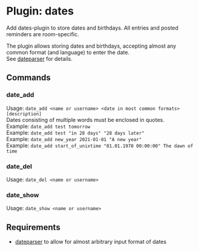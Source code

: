 Plugin: dates
===
Add dates-plugin to store dates and birthdays. All entries and posted reminders are room-specific.

The plugin allows storing dates and birthdays, accepting almost any common format (and language) to enter the date.  
See [dateparser](https://pypi.org/project/dateparser/) for details.

## Commands
### date_add
Usage: `date_add <name or username> <date in most common formats> [description]`  
Dates consisting of multiple words must be enclosed in quotes.  
Example: `date_add test tomorrow`  
Example: `date_add test "in 28 days" "28 days later"`  
Example: `date_add new_year 2021-01-01 "A new year"`  
Example: `date_add start_of_unixtime "01.01.1970 00:00:00" The dawn of time`  

### date_del
Usage: `date_del <name or username>`

### date_show
Usage: `date_show <name or username>`


## Requirements
- [dateparser](https://pypi.org/project/dateparser/) to allow for almost arbitrary input format of dates